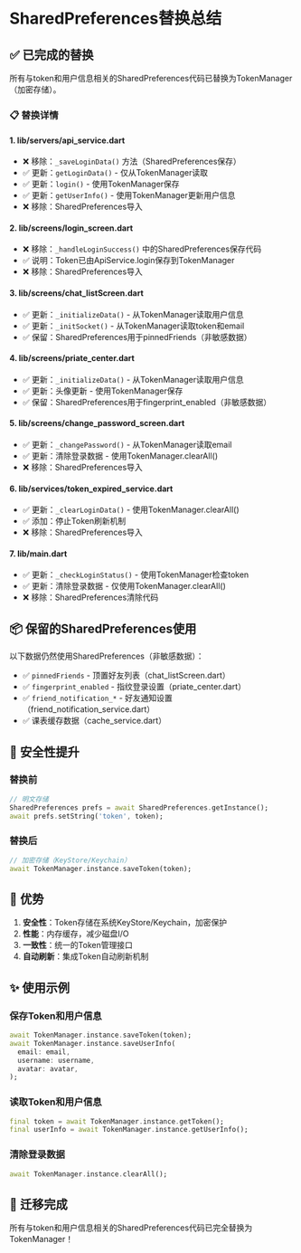 # SharedPreferences替换总结

## ✅ 已完成的替换

所有与token和用户信息相关的SharedPreferences代码已替换为TokenManager（加密存储）。

### 📋 替换详情

#### 1. **lib/servers/api_service.dart**
- ❌ 移除：`_saveLoginData()` 方法（SharedPreferences保存）
- ✅ 更新：`getLoginData()` - 仅从TokenManager读取
- ✅ 更新：`login()` - 使用TokenManager保存
- ✅ 更新：`getUserInfo()` - 使用TokenManager更新用户信息
- ❌ 移除：SharedPreferences导入

#### 2. **lib/screens/login_screen.dart**
- ❌ 移除：`_handleLoginSuccess()` 中的SharedPreferences保存代码
- ✅ 说明：Token已由ApiService.login保存到TokenManager
- ❌ 移除：SharedPreferences导入

#### 3. **lib/screens/chat_listScreen.dart**
- ✅ 更新：`_initializeData()` - 从TokenManager读取用户信息
- ✅ 更新：`_initSocket()` - 从TokenManager读取token和email
- ✅ 保留：SharedPreferences用于pinnedFriends（非敏感数据）

#### 4. **lib/screens/priate_center.dart**
- ✅ 更新：`_initializeData()` - 从TokenManager读取用户信息
- ✅ 更新：头像更新 - 使用TokenManager保存
- ✅ 保留：SharedPreferences用于fingerprint_enabled（非敏感数据）

#### 5. **lib/screens/change_password_screen.dart**
- ✅ 更新：`_changePassword()` - 从TokenManager读取email
- ✅ 更新：清除登录数据 - 使用TokenManager.clearAll()
- ❌ 移除：SharedPreferences导入

#### 6. **lib/services/token_expired_service.dart**
- ✅ 更新：`_clearLoginData()` - 使用TokenManager.clearAll()
- ✅ 添加：停止Token刷新机制
- ❌ 移除：SharedPreferences导入

#### 7. **lib/main.dart**
- ✅ 更新：`_checkLoginStatus()` - 使用TokenManager检查token
- ✅ 更新：清除登录数据 - 仅使用TokenManager.clearAll()
- ❌ 移除：SharedPreferences清除代码

## 📦 保留的SharedPreferences使用

以下数据仍然使用SharedPreferences（非敏感数据）：
- ✅ `pinnedFriends` - 顶置好友列表（chat_listScreen.dart）
- ✅ `fingerprint_enabled` - 指纹登录设置（priate_center.dart）
- ✅ `friend_notification_*` - 好友通知设置（friend_notification_service.dart）
- ✅ 课表缓存数据（cache_service.dart）

## 🔐 安全性提升

### 替换前
```dart
// 明文存储
SharedPreferences prefs = await SharedPreferences.getInstance();
await prefs.setString('token', token);
```

### 替换后
```dart
// 加密存储（KeyStore/Keychain）
await TokenManager.instance.saveToken(token);
```

## 🎯 优势

1. **安全性**：Token存储在系统KeyStore/Keychain，加密保护
2. **性能**：内存缓存，减少磁盘I/O
3. **一致性**：统一的Token管理接口
4. **自动刷新**：集成Token自动刷新机制

## ✨ 使用示例

### 保存Token和用户信息
```dart
await TokenManager.instance.saveToken(token);
await TokenManager.instance.saveUserInfo(
  email: email,
  username: username,
  avatar: avatar,
);
```

### 读取Token和用户信息
```dart
final token = await TokenManager.instance.getToken();
final userInfo = await TokenManager.instance.getUserInfo();
```

### 清除登录数据
```dart
await TokenManager.instance.clearAll();
```

## 🚀 迁移完成

所有与token和用户信息相关的SharedPreferences代码已完全替换为TokenManager！

